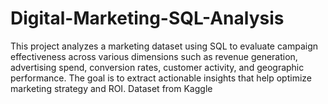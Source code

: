 # Digital-Marketing-SQL-Analysis
This project analyzes a marketing dataset using SQL to evaluate campaign effectiveness across various dimensions such as revenue generation, advertising spend, conversion rates, customer activity, and geographic performance. The goal is to extract actionable insights that help optimize marketing strategy and ROI.
Dataset from Kaggle
